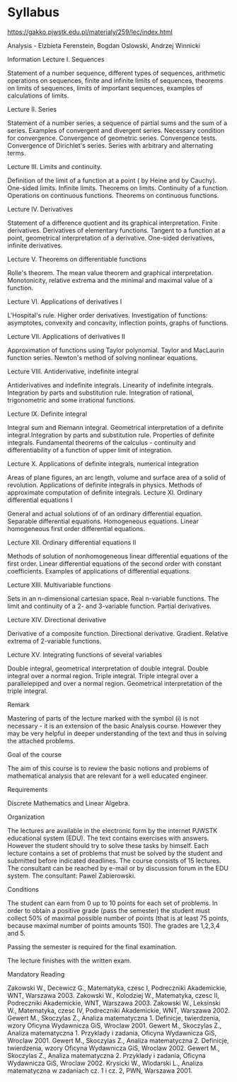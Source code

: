 # Syllabus

https://gakko.pjwstk.edu.pl/materialy/259/lec/index.html

Analysis - Elzbieta Ferenstein, Bogdan Oslowski, Andrzej Winnicki

Information
Lecture I. Sequences

Statement of a number sequence, different types of sequences, arithmetic operations on sequences, finite and infinite limits of sequences, theorems on limits of sequences, limits of important sequences, examples of calculations of limits.

Lecture II. Series

Statement of a number series, a sequence of partial sums and the sum of a series. Examples of convergent and divergent series. Necessary condition for convergence. Convergence of geometric series. Convergence tests. Convergence of Dirichlet's series. Series with arbitrary and alternating terms.

Lecture III. Limits and continuity.

Definition of the limit of a function at a point ( by Heine and by Cauchy). One-sided limits. Infinite limits. Theorems on limits. Continuity of a function. Operations on continuous functions. Theorems on continuous functions.

Lecture IV. Derivatives

Statement of a difference quotient and its graphical interpretation. Finite derivatives. Derivatives of elementary functions. Tangent to a function at a point, geometrical interpretation of a derivative. One-sided derivatives, infinite derivatives.

Lecture V. Theorems on differentiable functions

Rolle's theorem. The mean value theorem and graphical interpretation. Monotonicity, relative extrema and the minimal and maximal value of a function.

Lecture VI. Applications of derivatives I

L'Hospital's rule. Higher order derivatives. Investigation of functions: asymptotes, convexity and concavity, inflection points, graphs of functions.

Lecture VII. Applications of derivatives II

Approximation of functions using Taylor polynomial. Taylor and MacLaurin function series. Newton's method of solving nonlinear equations.

Lecture VIII. Antiderivative, indefinite integral

Antiderivatives and indefinite integrals. Linearity of indefinite integrals. Integration by parts and substitution rule. Integration of rational, trigonometric and some irrational functions.

Lecture IX. Definite integral

Integral sum and Riemann integral. Geometrical interpretation of a definite integral.Integration by parts and substitution rule. Properties of definite integrals. Fundamental theorems of the calculus - continuity and differentiability of a function of upper limit of integration.

Lecture X. Applications of definite integrals, numerical integration

Areas of plane figures, an arc length, volume and surface area of a solid of revolution. Applications of definite integrals in physics. Methods of approximate computation of definite integrals.
Lecture XI. Ordinary differential equations I

General and actual solutions of of an ordinary differential equation. Separable differential equations. Homogeneous equations. Linear homogeneous first order differential equations.

Lecture XII. Ordinary differential equations II

Methods of solution of nonhomogeneous linear differential equations of the first order. Linear differential equations of the second order with constant coefficients. Examples of applications of differential equations.

Lecture XIII. Multivariable functions

Sets in an n-dimensional cartesian space. Real n-variable functions. The limit and continuity of a 2- and 3-variable function. Partial derivatives.

Lecture XIV. Directional derivative

Derivative of a composite function. Directional derivative. Gradient. Relative extrema of 2-variable functions.

Lecture XV. Integrating functions of several variables

Double integral, geometrical interpretation of double integral. Double integral over a normal region. Triple integral. Triple integral over a parallelepiped and over a normal region. Geometrical interpretation of the triple integral.

Remark

Mastering of parts of the lecture marked with the symbol (i) is not necessary - it is an extension of the basic Analysis course. However they may be very helpful in deeper understanding of the text and thus in solving the attached problems.


Goal of the course

The aim of this course is to review the basic notions and problems of mathematical analysis that are relevant for a well educated engineer.


Requirements

Discrete Mathematics and Linear Algebra.


Organization

The lectures are available in the electronic form by the internet PJWSTK educational system (EDU).
The text contains exercises with answers. However the student should try to solve these tasks by himself.
Each lecture contains a set of problems that must be solved by the student and submitted before indicated deadlines. The course consists of 15 lectures.
The consultant can be reached by e-mail or by discussion forum in the EDU system.
The consultant: Pawel Zabierowski.

Conditions

The student can earn from 0 up to 10 points for each set of problems. In order to obtain a positive grade (pass the semester) the student must collect 50% of maximal possible number of points (that is at least 75 points, because maximal number of points amounts 150).
The grades are 1,2,3,4 and 5.

Passing the semester is required for the final examination.

The lecture finishes with the written exam.


Mandatory Reading

Zakowski W., Decewicz G., Matematyka, czesc I, Podreczniki Akademickie, WNT, Warszawa 2003.
Zakowski W., Kolodziej W., Matematyka, czesc II, Podreczniki Akademickie, WNT, Warszawa 2003.
Zakowski W., Leksinski W., Matematyka, czesc IV, Podreczniki Akademickie, WNT, Warszawa 2002.
Gewert M., Skoczylas Z., Analiza matematyczna 1. Definicje, twierdzenia, wzory Oficyna Wydawnicza GiS, Wroclaw 2001.
Gewert M., Skoczylas Z., Analiza matematyczna 1. Przyklady i zadania, Oficyna Wydawnicza GiS, Wroclaw 2001.
Gewert M., Skoczylas Z., Analiza matematyczna 2. Definicje, twierdzenia, wzory Oficyna Wydawnicza GiS, Wroclaw 2002.
Gewert M., Skoczylas Z., Analiza matematyczna 2. Przyklady i zadania, Oficyna Wydawnicza GiS, Wroclaw 2002.
Krysicki W., Wlodarski L., Analiza matematyczna w zadaniach cz. 1 i cz. 2, PWN, Warszawa 2001.

